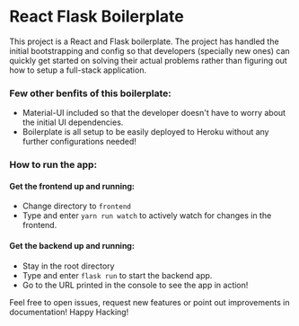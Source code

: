 # React Flask Boilerplate
This project is a React and Flask boilerplate. The project has handled the initial bootstrapping and config so that developers (specially new ones) can quickly get started on solving their actual problems rather than figuring out how to setup a full-stack application.

### Few other benfits of this boilerplate:
- Material-UI included so that the developer doesn't have to worry about the initial UI dependencies.
- Boilerplate is all setup to be easily deployed to Heroku without any further configurations needed!

### How to run the app:
#### Get the frontend up and running:
- Change directory to ```frontend```
- Type and enter ```yarn run watch``` to actively watch for changes in the frontend. 

#### Get the backend up and running:
- Stay in the root directory
- Type and enter ```flask run``` to start the backend app.
- Go to the URL printed in the console to see the app in action!

Feel free to open issues, request new features or point out improvements in documentation! Happy Hacking!